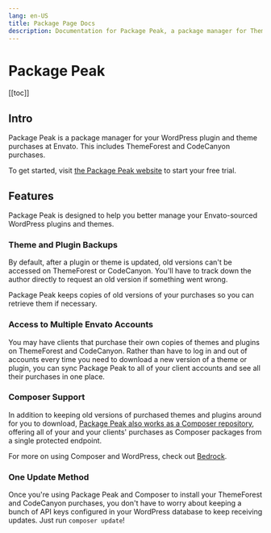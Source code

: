 ```yaml
---
lang: en-US
title: Package Page Docs
description: Documentation for Package Peak, a package manager for ThemeForest and CodeCanyon.
---
```


# Package Peak
[[toc]]

## Intro
Package Peak is a package manager for your WordPress plugin and theme purchases at Envato. This includes ThemeForest and CodeCanyon purchases.

To get started, visit [the Package Peak website](https://packagepeak.app) to start your free trial.

## Features
Package Peak is designed to help you better manage your Envato-sourced WordPress plugins and themes.

### Theme and Plugin Backups
By default, after a plugin or theme is updated, old versions can't be accessed on ThemeForest or CodeCanyon. You'll have to track down the author directly to request an old version if something went wrong.

Package Peak keeps copies of old versions of your purchases so you can retrieve them if necessary.

### Access to Multiple Envato Accounts
You may have clients that purchase their own copies of themes and plugins on ThemeForest and CodeCanyon. Rather than have to log in and out of accounts every time you need to download a new version of a theme or plugin, you can sync Package Peak to all of your client accounts and see all their purchases in one place.

### Composer Support
In addition to keeping old versions of purchased themes and plugins around for you to download, [Package Peak also works as a Composer repository](/getting-started#configure-composer), offering all of your and your clients' purchases as Composer packages from a single protected endpoint.

For more on using Composer and WordPress, check out [Bedrock](https://roots.io/bedrock/).

### One Update Method
Once you're using Package Peak and Composer to install your ThemeForest and CodeCanyon purchases, you don't have to worry about keeping a bunch of API keys configured in your WordPress database to keep receiving updates. Just run `composer update`!